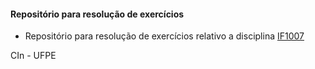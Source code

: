 #### Repositório para resolução de exercícios ####

- Repositório para resolução de exercícios relativo a disciplina [IF1007](https://github.com/vinicius3w/if1007-Microservices)

CIn - UFPE
